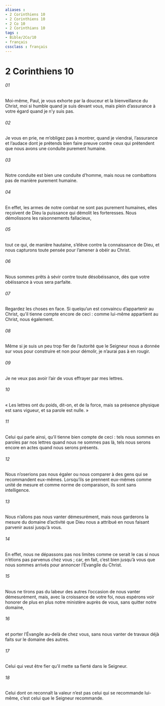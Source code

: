 ```yaml
---
aliases : 
- 2 Corinthiens 10
- 2 Corinthiens 10
- 2 Co 10
- 2 Corinthians 10
tags : 
- Bible/2Co/10
- français
cssclass : français
---
```


# 2 Corinthiens 10

###### 01
Moi-même, Paul, je vous exhorte par la douceur et la bienveillance du Christ, moi si humble quand je suis devant vous, mais plein d’assurance à votre égard quand je n’y suis pas.
###### 02
Je vous en prie, ne m’obligez pas à montrer, quand je viendrai, l’assurance et l’audace dont je prétends bien faire preuve contre ceux qui prétendent que nous avons une conduite purement humaine.
###### 03
Notre conduite est bien une conduite d’homme, mais nous ne combattons pas de manière purement humaine.
###### 04
En effet, les armes de notre combat ne sont pas purement humaines, elles reçoivent de Dieu la puissance qui démolit les forteresses. Nous démolissons les raisonnements fallacieux,
###### 05
tout ce qui, de manière hautaine, s’élève contre la connaissance de Dieu, et nous capturons toute pensée pour l’amener à obéir au Christ.
###### 06
Nous sommes prêts à sévir contre toute désobéissance, dès que votre obéissance à vous sera parfaite.
###### 07
Regardez les choses en face. Si quelqu’un est convaincu d’appartenir au Christ, qu’il tienne compte encore de ceci : comme lui-même appartient au Christ, nous également.
###### 08
Même si je suis un peu trop fier de l’autorité que le Seigneur nous a donnée sur vous pour construire et non pour démolir, je n’aurai pas à en rougir.
###### 09
Je ne veux pas avoir l’air de vous effrayer par mes lettres.
###### 10
« Les lettres ont du poids, dit-on, et de la force, mais sa présence physique est sans vigueur, et sa parole est nulle. »
###### 11
Celui qui parle ainsi, qu’il tienne bien compte de ceci : tels nous sommes en paroles par nos lettres quand nous ne sommes pas là, tels nous serons encore en actes quand nous serons présents.
###### 12
Nous n’oserions pas nous égaler ou nous comparer à des gens qui se recommandent eux-mêmes. Lorsqu’ils se prennent eux-mêmes comme unité de mesure et comme norme de comparaison, ils sont sans intelligence.
###### 13
Nous n’allons pas nous vanter démesurément, mais nous garderons la mesure du domaine d’activité que Dieu nous a attribué en nous faisant parvenir aussi jusqu’à vous.
###### 14
En effet, nous ne dépassons pas nos limites comme ce serait le cas si nous n’étions pas parvenus chez vous ; car, en fait, c’est bien jusqu’à vous que nous sommes arrivés pour annoncer l’Évangile du Christ.
###### 15
Nous ne tirons pas du labeur des autres l’occasion de nous vanter démesurément, mais, avec la croissance de votre foi, nous espérons voir honorer de plus en plus notre ministère auprès de vous, sans quitter notre domaine,
###### 16
et porter l’Évangile au-delà de chez vous, sans nous vanter de travaux déjà faits sur le domaine des autres.
###### 17
Celui qui veut être fier qu’il mette sa fierté dans le Seigneur.
###### 18
Celui dont on reconnaît la valeur n’est pas celui qui se recommande lui-même, c’est celui que le Seigneur recommande.
